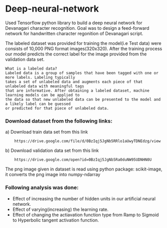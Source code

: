 # Deep-neural-network

Used Tensorflow python library to build a deep neural network for Devanagari character recognition.
Goal was to design a feed-forward network for handwritten character regonition of Devanagari script.

The labeled dataset was provided for training the model(i.e Test data) were consists of 10,000 PNG format images(320x320). 
After the training process our model predicts the correct label for the image provided from the validation data set.

    What is a labeled data? 
    Labeled data is a group of samples that have been tagged with one or more labels. Labeling typically 
    takes a set of unlabeled data and augments each piece of that unlabeled data with meaningful tags 
    that are informative. After obtaining a labeled dataset, machine learning models can be applied to 
    the data so that new unlabeled data can be presented to the model and a likely label can be guessed 
    or predicted for that piece of unlabeled data.

### Download dataset from the following links:
     
   a) Download train data set from this link
     
        https://drive.google.com/file/d/0BzIqj5JgNb5RRlo1aUwyTDNEdzg/view 

   b) Download validation data set from this link
    
        https://drive.google.com/open?id=0BzIqj5JgNb5Ra0duNW95UDNHN0U 

The png image given in dataset is read using python package: scikit-image, it converts the png image into numpy-ndarray

### Following analysis was done:
- Effect of increasing the number of hidden units in our artificial neural network.
- Effect of varying(increasing) the learning rate.
- Effect of changing the actiavation function type from Ramp to Sigmoid to Hyperbolic tangent activation function.
